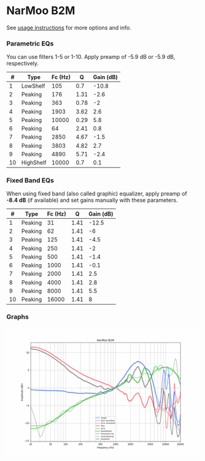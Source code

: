# NarMoo B2M
See [usage instructions](https://github.com/jaakkopasanen/AutoEq#usage) for more options and info.

### Parametric EQs
You can use filters 1-5 or 1-10. Apply preamp of -5.9 dB or -5.9 dB, respectively.

|   # | Type      |   Fc (Hz) |    Q |   Gain (dB) |
|-----|-----------|-----------|------|-------------|
|   1 | LowShelf  |       105 | 0.7  |       -10.8 |
|   2 | Peaking   |       176 | 1.31 |        -2.6 |
|   3 | Peaking   |       363 | 0.78 |        -2   |
|   4 | Peaking   |      1903 | 3.62 |         2.6 |
|   5 | Peaking   |     10000 | 0.29 |         5.8 |
|   6 | Peaking   |        64 | 2.41 |         0.8 |
|   7 | Peaking   |      2850 | 4.67 |        -1.5 |
|   8 | Peaking   |      3803 | 4.82 |         2.7 |
|   9 | Peaking   |      4890 | 5.71 |        -2.4 |
|  10 | HighShelf |     10000 | 0.7  |         0.1 |

### Fixed Band EQs
When using fixed band (also called graphic) equalizer, apply preamp of **-8.4 dB** (if available) and set gains manually with these parameters.

|   # | Type    |   Fc (Hz) |    Q |   Gain (dB) |
|-----|---------|-----------|------|-------------|
|   1 | Peaking |        31 | 1.41 |       -12.5 |
|   2 | Peaking |        62 | 1.41 |        -6   |
|   3 | Peaking |       125 | 1.41 |        -4.5 |
|   4 | Peaking |       250 | 1.41 |        -2   |
|   5 | Peaking |       500 | 1.41 |        -1.4 |
|   6 | Peaking |      1000 | 1.41 |        -0.1 |
|   7 | Peaking |      2000 | 1.41 |         2.5 |
|   8 | Peaking |      4000 | 1.41 |         2.8 |
|   9 | Peaking |      8000 | 1.41 |         5.5 |
|  10 | Peaking |     16000 | 1.41 |         8   |

### Graphs
![](./NarMoo%20B2M.png)
